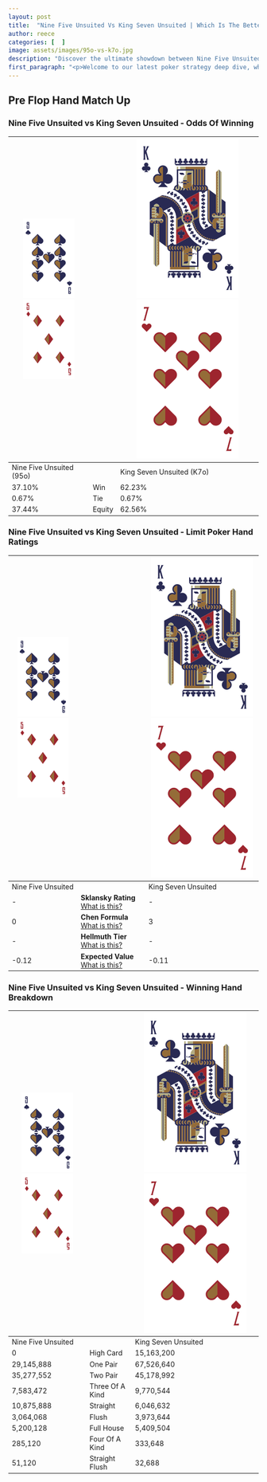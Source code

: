```yaml
---
layout: post
title:  "Nine Five Unsuited Vs King Seven Unsuited | Which Is The Better Hand In Poker? A Complete Guide"
author: reece
categories: [  ]
image: assets/images/95o-vs-k7o.jpg
description: "Discover the ultimate showdown between Nine Five Unsuited and King Seven Unsuited in poker! Uncover the odds, strategies, and scenarios where one hand triumphs over the other. Get ready to up your poker game with this thrilling analysis."
first_paragraph: "<p>Welcome to our latest poker strategy deep dive, where we're pitting two distinct hands against each other in a high-stakes showdown: Nine Five Unsuited vs King Seven Unsuited.</p><p>In the dynamic world of poker, every decision counts, and knowing which hand holds the upper hand is key to your success at the table.</p><p>In this article, we'll dissect these two hands, explore the scenarios where one dominates the other, and equip you with the knowledge to make strategic choices that can tip the odds in your favor.</p><p>Get ready to unravel the intriguing dynamics of these poker hands and elevate your game to new heights.</p>"
---
```




[comment]: # (sp0)

## Pre Flop Hand Match Up

<div class="table hand-ratings" markdown="1"> 



### Nine Five Unsuited vs King Seven Unsuited - Odds Of Winning


    
| ![image info](assets/images/hand1/9.png) ![image info](assets/images/hand1/5o.png) |  | ![image info](assets/images/hand2/K.png) ![image info](assets/images/hand2/7o.png) |
| -------- | -------- | -------- |
| Nine Five Unsuited (95o) |  | King Seven Unsuited (K7o) |
| 37.10% | Win | 62.23% |
| 0.67% | Tie | 0.67% |
| 37.44% | Equity | 62.56% |




[comment]: # (sp1)



### Nine Five Unsuited vs King Seven Unsuited - Limit Poker Hand Ratings


    
| ![image info](assets/images/hand1/9.png) ![image info](assets/images/hand1/5o.png) |  | ![image info](assets/images/hand2/K.png) ![image info](assets/images/hand2/7o.png) |
| -------- | -------- | -------- |
| Nine Five Unsuited |  | King Seven Unsuited |
| - | **Sklansky Rating** [What is this?](/sklansky-rating-explained) | - |
| 0 | **Chen Formula** [What is this?](/chen-formula-explained) | 3 |
| - | **Hellmuth Tier** [What is this?](/Hellmuth-tier-explained) | - |
| -0.12 | **Expected Value** [What is this?](/expected-value-explained) | -0.11 |




[comment]: # (sp2)



### Nine Five Unsuited vs King Seven Unsuited - Winning Hand Breakdown


    
| ![image info](assets/images/hand1/9.png) ![image info](assets/images/hand1/5o.png) |  | ![image info](assets/images/hand2/K.png) ![image info](assets/images/hand2/7o.png) |
| -------- | -------- | -------- |
| Nine Five Unsuited |  | King Seven Unsuited |
| 0 | High Card | 15,163,200 |
| 29,145,888 | One Pair | 67,526,640 |
| 35,277,552 | Two Pair | 45,178,992 |
| 7,583,472 | Three Of A Kind | 9,770,544 |
| 10,875,888 | Straight | 6,046,632 |
| 3,064,068 | Flush | 3,973,644 |
| 5,200,128 | Full House | 5,409,504 |
| 285,120 | Four Of A Kind | 333,648 |
| 51,120 | Straight Flush | 32,688 |




[comment]: # (sp3)



</div>

[comment]: # (sp4)



[comment]: # (sp5)


